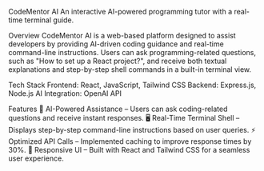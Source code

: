 CodeMentor AI
An interactive AI-powered programming tutor with a real-time terminal guide.

Overview
CodeMentor AI is a web-based platform designed to assist developers by providing AI-driven coding guidance and real-time command-line instructions. Users can ask programming-related questions, such as "How to set up a React project?", and receive both textual explanations and step-by-step shell commands in a built-in terminal view.

Tech Stack
Frontend: React, JavaScript, Tailwind CSS
Backend: Express.js, Node.js
AI Integration: OpenAI API

Features
🚀 AI-Powered Assistance – Users can ask coding-related questions and receive instant responses.
🖥️ Real-Time Terminal Shell – Displays step-by-step command-line instructions based on user queries.
⚡ Optimized API Calls – Implemented caching to improve response times by 30%.
🎨 Responsive UI – Built with React and Tailwind CSS for a seamless user experience.
